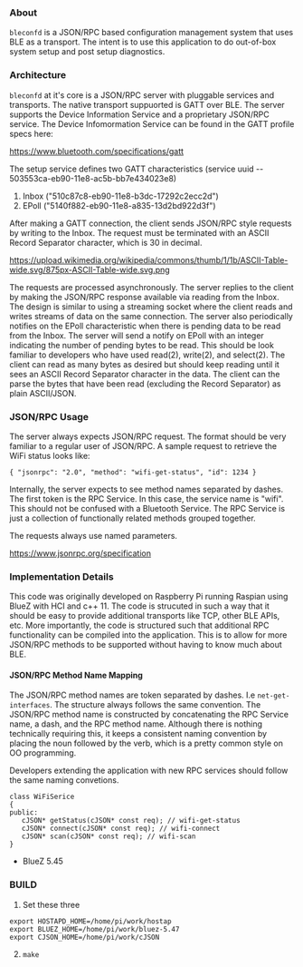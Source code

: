  

### About


`bleconfd` is a JSON/RPC based configuration management system that uses BLE as a transport. The intent is to use this application to do out-of-box system setup and post setup diagnostics. 

### Architecture

`bleconfd` at it's core is a JSON/RPC server with pluggable services and transports. The native transport suppuorted is GATT over BLE. The server supports the Device Information Service and a proprietary JSON/RPC service. The Device Infomormation Service can be found in the GATT profile specs here:

https://www.bluetooth.com/specifications/gatt


The setup service defines two GATT characteristics (service uuid -- 503553ca-eb90-11e8-ac5b-bb7e434023e8)
1. Inbox ("510c87c8-eb90-11e8-b3dc-17292c2ecc2d")
1. EPoll ("5140f882-eb90-11e8-a835-13d2bd922d3f")


After making a GATT connection, the client sends JSON/RPC style requests by writing to the Inbox. The request must be terminated with an ASCII Record Separator character, which is 30 in decimal.


https://upload.wikimedia.org/wikipedia/commons/thumb/1/1b/ASCII-Table-wide.svg/875px-ASCII-Table-wide.svg.png

The requests are processed asynchronously. The server replies to the client by making the JSON/RPC response available via reading from the Inbox. The design is similar to using a streaming socket where the client reads and writes streams of data on the same connection. The server also periodically notifies on the EPoll characteristic when there is pending data to be read from the Inbox. The server will send a notify on EPoll with an integer indicating the number of pending bytes to be read. This should be look familiar to developers who have used read(2), write(2), and select(2). The client can read as many bytes as desired but should keep reading until it sees an ASCII Record Separator character in the data. The client can the parse the bytes that have been read (excluding the Record Separator) as plain ASCII/JSON.

### JSON/RPC Usage

The server always expects JSON/RPC request. The format should be very familiar to a regular user of JSON/RPC. A sample request to retrieve the WiFi status looks like:

```
{ "jsonrpc": "2.0", "method": "wifi-get-status", "id": 1234 }
```

Internally, the server expects to see method names separated by dashes. The first token is the RPC Service. In this case, the service name is "wifi". This should not be confused with a Bluetooth Service. The RPC Service is just a collection of functionally related methods grouped together.



The requests always use named parameters. 


https://www.jsonrpc.org/specification



### Implementation Details

This code was originally developed on Raspberry Pi running Raspian using BlueZ with HCI and c++ 11. The code is strucuted in such a way that it should be easy to provide additional transports like TCP, other BLE APIs, etc. More importantly, the code is structured such that additional RPC functionality can be compiled into the application. This is to allow for more JSON/RPC methods to be supported without having to know much about BLE.

#### JSON/RPC Method Name Mapping

The JSON/RPC method names are token separated by dashes. I.e `net-get-interfaces`. The structure always follows the same convention. The JSON/RPC method name is constructed by concatenating the RPC Service name, a dash, and the RPC method name. Although there is nothing technically requiring this, it keeps a consistent naming convention by placing the noun followed by the verb, which is a pretty common style on OO programming.

Developers extending the application with new RPC services should follow the same naming convetions. 


```
class WiFiSerice
{
public:
   cJSON* getStatus(cJSON* const req); // wifi-get-status
   cJSON* connect(cJSON* const req); // wifi-connect
   cJSON* scan(cJSON* const req); // wifi-scan
}
```

* BlueZ 5.45

### BUILD

1. Set these three
```
export HOSTAPD_HOME=/home/pi/work/hostap
export BLUEZ_HOME=/home/pi/work/bluez-5.47
export CJSON_HOME=/home/pi/work/cJSON
```

2. `make`
